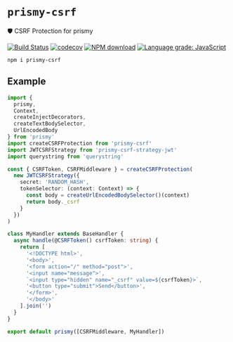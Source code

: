 # `prismy-csrf`

:shield: CSRF Protection for prismy

[![Build Status](https://travis-ci.com/prismyland/prismy-csrf.svg?branch=master)](https://travis-ci.com/prismyland/prismy-csrf)
[![codecov](https://codecov.io/gh/prismyland/prismy-csrf/branch/master/graph/badge.svg)](https://codecov.io/gh/prismyland/prismy-csrf)
[![NPM download](https://img.shields.io/npm/dm/prismy-csrf.svg)](https://www.npmjs.com/package/prismy-csrf)
[![Language grade: JavaScript](https://img.shields.io/lgtm/grade/javascript/g/prismyland/prismy-csrf.svg?logo=lgtm&logoWidth=18)](https://lgtm.com/projects/g/prismyland/prismy-csrf/context:javascript)

```
npm i prismy-csrf
```

## Example

```ts
import {
  prismy,
  Context,
  createInjectDecorators,
  createTextBodySelector,
  UrlEncodedBody
} from 'prismy'
import createCSRFProtection from 'prismy-csrf'
import JWTCSRFStrategy from 'prismy-csrf-strategy-jwt'
import querystring from 'querystring'

const { CSRFToken, CSRFMiddleware } = createCSRFProtection(
  new JWTCSRFStrategy({
    secret: 'RANDOM_HASH',
    tokenSelector: (context: Context) => {
      const body = createUrlEncodedBodySelector()(context)
      return body._csrf
    }
  })
)

class MyHandler extends BaseHandler {
  async handle(@CSRFToken() csrfToken: string) {
    return [
      '<!DOCTYPE html>',
      '<body>',
      '<form action="/" method="post">',
      '<input name="message">',
      `<input type="hidden" name="_csrf" value=${csrfToken}>`,
      '<button type="submit">Send</button>',
      '</form>',
      '</body>'
    ].join('')
  }
}

export default prismy([CSRFMiddleware, MyHandler])
```

